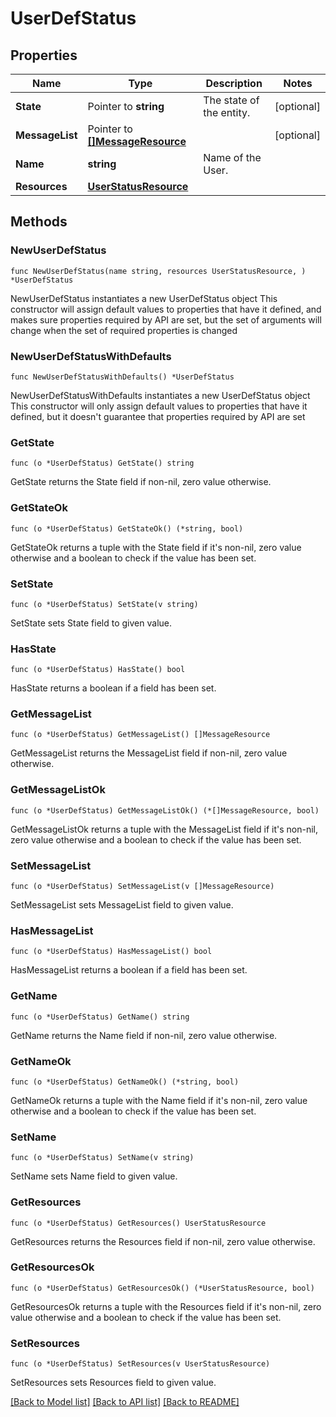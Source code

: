 # UserDefStatus

## Properties

Name | Type | Description | Notes
------------ | ------------- | ------------- | -------------
**State** | Pointer to **string** | The state of the entity. | [optional] 
**MessageList** | Pointer to [**[]MessageResource**](MessageResource.md) |  | [optional] 
**Name** | **string** | Name of the User. | 
**Resources** | [**UserStatusResource**](UserStatusResource.md) |  | 

## Methods

### NewUserDefStatus

`func NewUserDefStatus(name string, resources UserStatusResource, ) *UserDefStatus`

NewUserDefStatus instantiates a new UserDefStatus object
This constructor will assign default values to properties that have it defined,
and makes sure properties required by API are set, but the set of arguments
will change when the set of required properties is changed

### NewUserDefStatusWithDefaults

`func NewUserDefStatusWithDefaults() *UserDefStatus`

NewUserDefStatusWithDefaults instantiates a new UserDefStatus object
This constructor will only assign default values to properties that have it defined,
but it doesn't guarantee that properties required by API are set

### GetState

`func (o *UserDefStatus) GetState() string`

GetState returns the State field if non-nil, zero value otherwise.

### GetStateOk

`func (o *UserDefStatus) GetStateOk() (*string, bool)`

GetStateOk returns a tuple with the State field if it's non-nil, zero value otherwise
and a boolean to check if the value has been set.

### SetState

`func (o *UserDefStatus) SetState(v string)`

SetState sets State field to given value.

### HasState

`func (o *UserDefStatus) HasState() bool`

HasState returns a boolean if a field has been set.

### GetMessageList

`func (o *UserDefStatus) GetMessageList() []MessageResource`

GetMessageList returns the MessageList field if non-nil, zero value otherwise.

### GetMessageListOk

`func (o *UserDefStatus) GetMessageListOk() (*[]MessageResource, bool)`

GetMessageListOk returns a tuple with the MessageList field if it's non-nil, zero value otherwise
and a boolean to check if the value has been set.

### SetMessageList

`func (o *UserDefStatus) SetMessageList(v []MessageResource)`

SetMessageList sets MessageList field to given value.

### HasMessageList

`func (o *UserDefStatus) HasMessageList() bool`

HasMessageList returns a boolean if a field has been set.

### GetName

`func (o *UserDefStatus) GetName() string`

GetName returns the Name field if non-nil, zero value otherwise.

### GetNameOk

`func (o *UserDefStatus) GetNameOk() (*string, bool)`

GetNameOk returns a tuple with the Name field if it's non-nil, zero value otherwise
and a boolean to check if the value has been set.

### SetName

`func (o *UserDefStatus) SetName(v string)`

SetName sets Name field to given value.


### GetResources

`func (o *UserDefStatus) GetResources() UserStatusResource`

GetResources returns the Resources field if non-nil, zero value otherwise.

### GetResourcesOk

`func (o *UserDefStatus) GetResourcesOk() (*UserStatusResource, bool)`

GetResourcesOk returns a tuple with the Resources field if it's non-nil, zero value otherwise
and a boolean to check if the value has been set.

### SetResources

`func (o *UserDefStatus) SetResources(v UserStatusResource)`

SetResources sets Resources field to given value.



[[Back to Model list]](../README.md#documentation-for-models) [[Back to API list]](../README.md#documentation-for-api-endpoints) [[Back to README]](../README.md)


